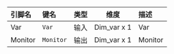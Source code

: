 <!--
DO NOT EDIT THIS FILE DIRECTLY.
This file is generated by tools/comp-docs.js.
All changes will be overwritten by regeneration.
-->

<slot class="model-pins">

| 引脚名 | 键名 | 类型 | 维度 | 描述 |
|:------ |:---- |:----:|:----:|:---- |
| Var | `Var` | 输入 | Dim_var x 1 | Var |
| Monitor | `Monitor` | 输出 | Dim_var x 1 | Monitor |

</slot>

